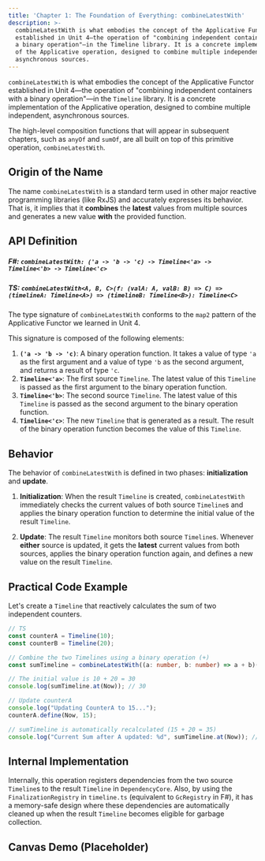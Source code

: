 ```yaml
---
title: 'Chapter 1: The Foundation of Everything: combineLatestWith'
description: >-
  combineLatestWith is what embodies the concept of the Applicative Functor
  established in Unit 4—the operation of "combining independent containers with
  a binary operation"—in the Timeline library. It is a concrete implementation
  of the Applicative operation, designed to combine multiple independent,
  asynchronous sources.
---
```

`combineLatestWith` is what embodies the concept of the Applicative Functor established in Unit 4—the operation of "combining independent containers with a binary operation"—in the `Timeline` library. It is a concrete implementation of the Applicative operation, designed to combine multiple independent, asynchronous sources.

The high-level composition functions that will appear in subsequent chapters, such as `anyOf` and `sumOf`, are all built on top of this primitive operation, `combineLatestWith`.

## Origin of the Name

The name `combineLatestWith` is a standard term used in other major reactive programming libraries (like RxJS) and accurately expresses its behavior. That is, it implies that it **combines** the **latest** values from multiple sources and generates a new value **with** the provided function.

## API Definition

##### F\#: `combineLatestWith: ('a -> 'b -> 'c) -> Timeline<'a> -> Timeline<'b> -> Timeline<'c>`

##### TS: `combineLatestWith<A, B, C>(f: (valA: A, valB: B) => C) => (timelineA: Timeline<A>) => (timelineB: Timeline<B>): Timeline<C>`

The type signature of `combineLatestWith` conforms to the `map2` pattern of the Applicative Functor we learned in Unit 4.

This signature is composed of the following elements:

1.  **`('a -> 'b -> 'c)`**: A binary operation function. It takes a value of type `'a` as the first argument and a value of type `'b` as the second argument, and returns a result of type `'c`.
2.  **`Timeline<'a>`**: The first source `Timeline`. The latest value of this `Timeline` is passed as the first argument to the binary operation function.
3.  **`Timeline<'b>`**: The second source `Timeline`. The latest value of this `Timeline` is passed as the second argument to the binary operation function.
4.  **`Timeline<'c>`**: The new `Timeline` that is generated as a result. The result of the binary operation function becomes the value of this `Timeline`.

## Behavior

The behavior of `combineLatestWith` is defined in two phases: **initialization** and **update**.

1.  **Initialization**: When the result `Timeline` is created, `combineLatestWith` immediately checks the current values of both source `Timeline`s and applies the binary operation function to determine the initial value of the result `Timeline`.

2.  **Update**: The result `Timeline` monitors both source `Timeline`s. Whenever **either** source is updated, it gets the **latest** current values from both sources, applies the binary operation function again, and defines a new value on the result `Timeline`.

## Practical Code Example

Let's create a `Timeline` that reactively calculates the sum of two independent counters.

```typescript
// TS
const counterA = Timeline(10);
const counterB = Timeline(20);

// Combine the two Timelines using a binary operation (+)
const sumTimeline = combineLatestWith((a: number, b: number) => a + b)(counterA)(counterB);

// The initial value is 10 + 20 = 30
console.log(sumTimeline.at(Now)); // 30

// Update counterA
console.log("Updating CounterA to 15...");
counterA.define(Now, 15);

// sumTimeline is automatically recalculated (15 + 20 = 35)
console.log("Current Sum after A updated: %d", sumTimeline.at(Now)); // 35
```

## Internal Implementation

Internally, this operation registers dependencies from the two source `Timeline`s to the result `Timeline` in `DependencyCore`. Also, by using the `FinalizationRegistry` in `timeline.ts` (equivalent to `GcRegistry` in F\#), it has a memory-safe design where these dependencies are automatically cleaned up when the result `Timeline` becomes eligible for garbage collection.

## Canvas Demo (Placeholder)
